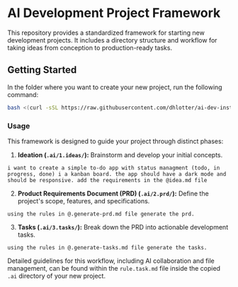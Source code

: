 # AI Development Project Framework

This repository provides a standardized framework for starting new development projects. It includes a directory structure and workflow for taking ideas from conception to production-ready tasks.

## Getting Started
In the folder where you want to create your new project, run the following command:
```bash
bash <(curl -sSL https://raw.githubusercontent.com/dhlotter/ai-dev-instructions/main/setup.sh)
```

### Usage

This framework is designed to guide your project through distinct phases:

1.  **Ideation (`.ai/1.ideas/`):** Brainstorm and develop your initial concepts.
```text 
i want to create a simple to-do app with status managment (todo, in progress, done) i a kanban board. the app should have a dark mode and should be responsive. add the requirements in the @idea.md file
```

2.  **Product Requirements Document (PRD) (`.ai/2.prd/`):** Define the project's scope, features, and specifications.
```text 
using the rules in @.generate-prd.md file generate the prd.
```

3.  **Tasks (`.ai/3.tasks/`):** Break down the PRD into actionable development tasks.
```text 
using the rules in @.generate-tasks.md file generate the tasks.
```

Detailed guidelines for this workflow, including AI collaboration and file management, can be found within the `rule.task.md` file inside the copied `.ai` directory of your new project.
